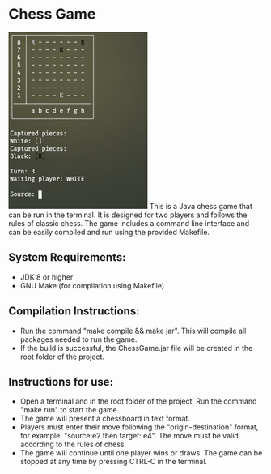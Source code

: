 # Chess Game
![alt text](img/image.png)
This is a Java chess game that can be run in the terminal. It is designed for two players and follows the rules of classic chess. The game includes a command line interface and can be easily compiled and run using the provided Makefile.

## System Requirements:

- JDK 8 or higher
- GNU Make (for compilation using Makefile)

## Compilation Instructions:

- Run the command "make compile && make jar". This will compile all packages needed to run the game.
- If the build is successful, the ChessGame.jar file will be created in the root folder of the project.

## Instructions for use:

- Open a terminal and in the root folder of the project.
  Run the command "make run" to start the game.
- The game will present a chessboard in text format.
- Players must enter their move following the "origin-destination" format, for example: "source:e2 then target: e4". The move must be valid according to the rules of chess.
- The game will continue until one player wins or draws. The game can be stopped at any time by pressing CTRL-C in the terminal.
